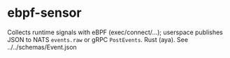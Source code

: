 # ebpf-sensor
Collects runtime signals with eBPF (exec/connect/…); userspace publishes JSON to NATS `events.raw` or gRPC `PostEvents`. Rust (aya). See ../../schemas/Event.json
